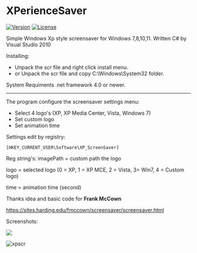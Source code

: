 # XPerienceSaver
[![Version](https://img.shields.io/badge/0.1-passing?label=Release)](https://github.com/Gabee8/XPerienceSaver/releases/tag/Release)
[![License](https://img.shields.io/github/license/Gabee8/XPerienceSaver)](https://github.com/Gabee8/XPerienceSaver/blob/main/LICENSE)

Simple Windows Xp style screensaver for Windows 7,8,10,11. Written C# by Visual Studio 2010

Installing:
- Unpack the scr file and right click install menu.
- or Unpack the scr file and copy C:\Windows\System32 folder.

System Requiments .net framework 4.0 or newer.

-------------
The program configure the screensaver settings menu:
- Select 4 logo's (XP, XP Media Center, Vista, Windows 7)
- Set custom logo
- Set animation time

Settings edit by registry:

```
[HKEY_CURRENT_USER\Software\XP_ScreenSaver]
```
Reg string's:
imagePath = custom path the logo

logo = selected logo (0 = XP, 1 = XP MCE, 2 = Vista, 3= Win7, 4 = Custom logo)

time = animation time (second)

Thanks idea and basic code for **Frank McCown**

https://sites.harding.edu/fmccown/screensaver/screensaver.html

Screenshots:

![](http://tandemradio.hu/wp-content/uploads/Kepernyokep-2025-07-26-214935.png)

![xpscr](https://github.com/user-attachments/assets/329a2eae-56b7-41c8-98e2-3e11cfcc4ad0)
